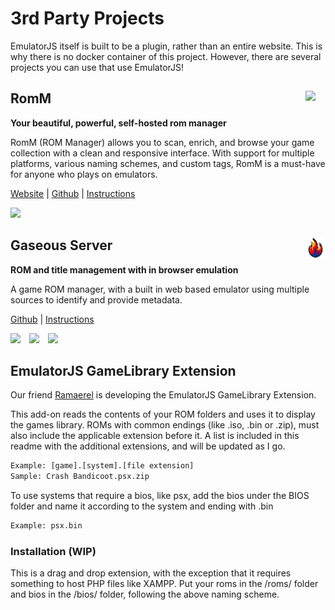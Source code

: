 # 3rd Party Projects

EmulatorJS itself is built to be a plugin, rather than an entire website. This is why there is no docker container of this project. However, there are several projects you can use that use EmulatorJS!

## <img src="https://github.com/rommapp/romm/raw/release/.github/resources/romm_complete.png" width="32" style="float: right;" /> RomM
**Your beautiful, powerful, self-hosted rom manager**

RomM (ROM Manager) allows you to scan, enrich, and browse your game collection with a clean and responsive interface. With support for multiple platforms, various naming schemes, and custom tags, RomM is a must-have for anyone who plays on emulators.

[Website](https://romm.app/) | [Github](https://github.com/rommapp/romm/) | [Instructions](https://github.com/rommapp/romm/wiki/Quick-Start-Guide)

<img src="https://raw.githubusercontent.com/rommapp/romm/refs/heads/release/.github/resources/screenshots/preview-desktop.gif" width="250" style="display: inline; margin-right: 10px;"/>

## <img src="https://github.com/gaseous-project/gaseous-server/raw/main/logo.png" width="32" style="float: right;" /> Gaseous Server
**ROM and title management with in browser emulation**

A game ROM manager, with a built in web based emulator using multiple sources to identify and provide metadata.

[Github](https://github.com/gaseous-project/gaseous-server) | [Instructions](https://github.com/gaseous-project/gaseous-server/wiki/Installation)

<img src="https://raw.githubusercontent.com/gaseous-project/gaseous-server/refs/heads/main/gaseous-server/wwwroot/screenshots/Library.png" width="250" style="display: inline; margin-right: 10px;" />
<img src="https://raw.githubusercontent.com/gaseous-project/gaseous-server/refs/heads/main/gaseous-server/wwwroot/screenshots/Game.png" width="250" style="display: inline; margin-right: 10px;" />
<img src="https://raw.githubusercontent.com/gaseous-project/gaseous-server/refs/heads/main/gaseous-server/wwwroot/screenshots/Emulator.png" width="250" style="display: inline; margin-right: 10px;"/>

## EmulatorJS GameLibrary Extension

Our friend [Ramaerel](https://github.com/Ramaerel/emulatorjs-GameLibrary) is developing the EmulatorJS GameLibrary Extension.

This add-on reads the contents of your ROM folders and uses it to display the games library. ROMs with common endings (like .iso, .bin or .zip), must also include the applicable extension before it. A list is included in this readme with the additional extensions, and will be updated as I go.

```txt
Example: [game].[system].[file extension]
Sample: Crash Bandicoot.psx.zip
```

To use systems that require a bios, like psx, add the bios under the BIOS folder and name it according to the system and ending with .bin

```txt
Example: psx.bin
```

### Installation (WIP)

This is a drag and drop extension, with the exception that it requires something to host PHP files like XAMPP. Put your roms in the /roms/ folder and bios in the /bios/ folder, following the above naming scheme.
